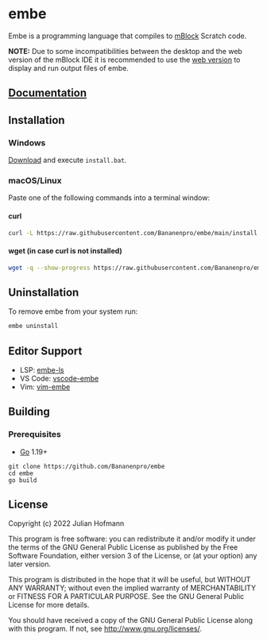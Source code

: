 # embe

Embe is a programming language that compiles to [mBlock](https://makeblock.com) Scratch code.

**NOTE:** Due to some incompatibilities between the desktop and the web version of the mBlock IDE it is recommended to use the [web version](https://ide.mblock.cc/) to display and run output files of embe.

## [Documentation](docs/documentation.md)

## Installation

### Windows

[Download](https://github.com/Bananenpro/embe/releases/latest/download/install.bat) and execute `install.bat`.

### macOS/Linux

Paste one of the following commands into a terminal window:

#### curl

```bash
curl -L https://raw.githubusercontent.com/Bananenpro/embe/main/install.sh | bash
```

#### wget (in case curl is not installed)

```bash
wget -q --show-progress https://raw.githubusercontent.com/Bananenpro/embe/main/install.sh -O- | bash
```

## Uninstallation

To remove embe from your system run:

```bash
embe uninstall
```

## Editor Support

- LSP: [embe-ls](https://github.com/Bananenpro/embe-ls)
- VS Code: [vscode-embe](https://github.com/Bananenpro/vscode-embe)
- Vim: [vim-embe](https://github.com/Bananenpro/vim-embe)

## Building

### Prerequisites

- [Go](https://go.dev) 1.19+

```
git clone https://github.com/Bananenpro/embe
cd embe
go build
```

## License

Copyright (c) 2022 Julian Hofmann

This program is free software: you can redistribute it and/or modify
it under the terms of the GNU General Public License as published by
the Free Software Foundation, either version 3 of the License, or
(at your option) any later version.

This program is distributed in the hope that it will be useful,
but WITHOUT ANY WARRANTY; without even the implied warranty of
MERCHANTABILITY or FITNESS FOR A PARTICULAR PURPOSE.  See the
GNU General Public License for more details.

You should have received a copy of the GNU General Public License
along with this program.  If not, see <http://www.gnu.org/licenses/>.
